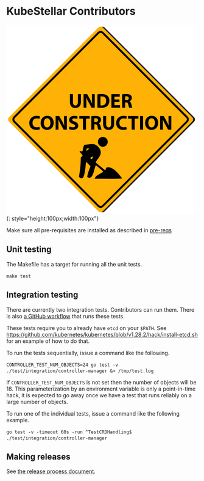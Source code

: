 # KubeStellar Contributors

![](./images/construction.png){: style="height:100px;width:100px"}


Make sure all pre-requisites are installed as described in [pre-reqs](pre-reqs.md)

## Unit testing

The Makefile has a target for running all the unit tests.

```shell
make test
```

## Integration testing

There are currently two integration tests. Contributors can run them. There is also [a GitHub workflow](../../../.github/workflows/pr-test-integration.yml) that runs these tests.

These tests require you to already have `etcd` on your `$PATH`.
See https://github.com/kubernetes/kubernetes/blob/v1.28.2/hack/install-etcd.sh for an example of how to do that.

To run the tests sequentially, issue a command like the following.

```shell
CONTROLLER_TEST_NUM_OBJECTS=24 go test -v ./test/integration/controller-manager &> /tmp/test.log
```

If `CONTROLLER_TEST_NUM_OBJECTS` is not set then the number of objects
will be 18. This parameterization by an environment variable is only a
point-in-time hack, it is expected to go away once we have a test that
runs reliably on a large number of objects.

To run one of the individual tests, issue a command like the following example.

```shell
go test -v -timeout 60s -run ^TestCRDHandling$ ./test/integration/controller-manager
```

## Making releases

See [the release process document](release.md).
